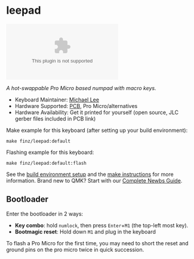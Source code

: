 # leepad

![leepad](imgur.com)

*A hot-swappable Pro Micro based numpad with macro keys.*

* Keyboard Maintainer: [Michael Lee](https://github.com/MichaelRLee)
* Hardware Supported: [PCB](https://github.com/MichaelRLee/Custom-Keyboard-PCB/tree/Rev1/Numpad), Pro Micro/alternatives
* Hardware Availability: Get it printed for yourself (open source, JLC gerber files included in PCB link)

Make example for this keyboard (after setting up your build environment):

    make finz/leepad:default

Flashing example for this keyboard:

    make finz/leepad:default:flash

See the [build environment setup](https://docs.qmk.fm/#/getting_started_build_tools) and the [make instructions](https://docs.qmk.fm/#/getting_started_make_guide) for more information. Brand new to QMK? Start with our [Complete Newbs Guide](https://docs.qmk.fm/#/newbs).

## Bootloader

Enter the bootloader in 2 ways:

* **Key combo**: hold `numlock`, then press `Enter`+`M1` (the top-left most key).
* **Bootmagic reset**: Hold down `M1` and plug in the keyboard

To flash a Pro Micro for the first time, you may need to short the reset and ground pins on the pro micro twice in quick succession.  